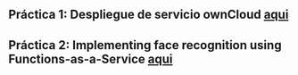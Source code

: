 ## Práctica 1: Despliegue de servicio ownCloud [aqui](https://github.com/Ilyas-ZG/Cloud-Computing-Services-and-Applications/tree/main/Practica-01)
## Práctica 2: Implementing face recognition using Functions-as-a-Service [aqui](https://github.com/Ilyas-ZG/Cloud-Computing-Services-and-Applications/tree/main/Practica-02)




